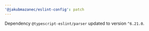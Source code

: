 ```yaml
---
'@jakubmazanec/eslint-config': patch
---
```

Dependency `@typescript-eslint/parser` updated to version `^6.21.0`.
